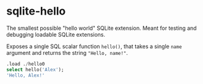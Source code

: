 # sqlite-hello

The smallest possible "hello world" SQLite extension. Meant for testing and debugging loadable SQLite extensions.

Exposes a single SQL scalar function `hello()`, that takes a single `name` argument and returns the string `"Hello, name!"`.

```sql
.load ./hello0
select hello('Alex');
'Hello, Alex!'
```
